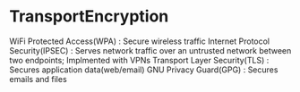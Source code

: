 # TransportEncryption

WiFi Protected Access(WPA)
 : Secure wireless traffic
Internet Protocol Security(IPSEC)
 : Serves network traffic over an untrusted network between two endpoints; Implmented with VPNs
Transport Layer Security(TLS)
 : Secures application data(web/email)
GNU Privacy Guard(GPG)
 : Secures emails and files 